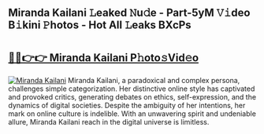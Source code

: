 ## Miranda Kailani 𝙻eaked 𝙽u𝚍e - Part-5yM 𝚅𝚒deo B𝚒kini 𝙿hotos - Hot All 𝙻eaks BXcPs

# <h2><a href="http://ld3304.urlbe.top/?page=Miranda+Kailani">🔗🔗👉👉 Miranda Kailani P𝚑oto𝚜Vid𝚎o</a></h2>

[![Miranda Kailani](https://i.imgur.com/eBuTRDB.gif)](http://ld3304.urlbe.top/?page=Miranda+Kailani)
Miranda Kailani, a paradoxical and complex persona, challenges simple categorization. Her distinctive online style has captivated and provoked critics, generating debates on ethics, self-expression, and the dynamics of digital societies. Despite the ambiguity of her intentions, her mark on online culture is indelible. With an unwavering spirit and undeniable allure, Miranda Kailani reach in the digital universe is limitless.
